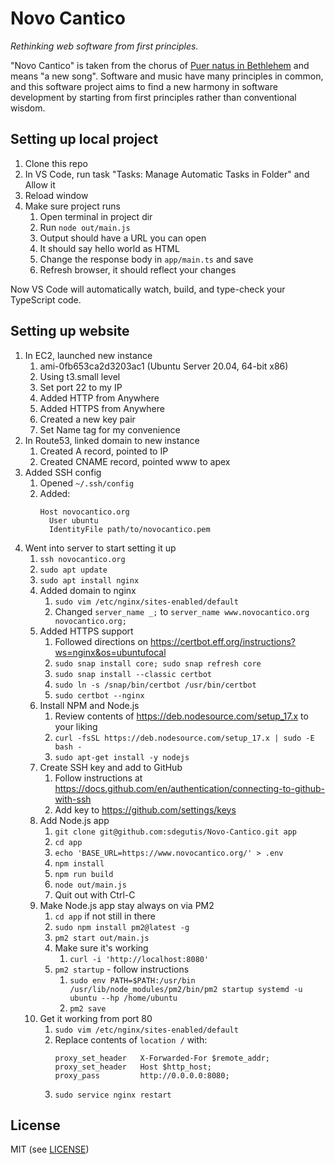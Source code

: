 # Novo Cantico

*Rethinking web software from first principles.*

"Novo Cantico" is taken from the chorus of [Puer natus in Bethlehem](https://www.youtube.com/watch?v=A1k5YTmxIVc&t=2573s) and means "a new song". Software and music have many principles in common, and this software project aims to find a new harmony in software development by starting from first principles rather than conventional wisdom.


## Setting up local project

1. Clone this repo
2. In VS Code, run task "Tasks: Manage Automatic Tasks in Folder" and Allow it
3. Reload window
4. Make sure project runs
   1. Open terminal in project dir
   2. Run `node out/main.js`
   3. Output should have a URL you can open
   4. It should say hello world as HTML
   5. Change the response body in `app/main.ts` and save
   6. Refresh browser, it should reflect your changes

Now VS Code will automatically watch, build, and type-check your TypeScript code.

## Setting up website

1. In EC2, launched new instance
   1. ami-0fb653ca2d3203ac1 (Ubuntu Server 20.04, 64-bit x86)
   2. Using t3.small level
   4. Set port 22 to my IP
   5. Added HTTP from Anywhere
   6. Added HTTPS from Anywhere
   7. Created a new key pair
   8. Set Name tag for my convenience
3. In Route53, linked domain to new instance
   1. Created A record, pointed to IP
   2. Created CNAME record, pointed www to apex
4. Added SSH config
   1. Opened `~/.ssh/config`
   2. Added:
      ```
      Host novocantico.org
        User ubuntu
        IdentityFile path/to/novocantico.pem
      ```
5. Went into server to start setting it up
   1. `ssh novocantico.org`
   2. `sudo apt update`
   3. `sudo apt install nginx`
   4. Added domain to nginx
      1. `sudo vim /etc/nginx/sites-enabled/default`
      2. Changed `server_name _;` to `server_name www.novocantico.org novocantico.org;`
   5. Added HTTPS support
      1. Followed directions on https://certbot.eff.org/instructions?ws=nginx&os=ubuntufocal
      2. `sudo snap install core; sudo snap refresh core`
      3. `sudo snap install --classic certbot`
      4. `sudo ln -s /snap/bin/certbot /usr/bin/certbot`
      5. `sudo certbot --nginx`
   6. Install NPM and Node.js
      1. Review contents of https://deb.nodesource.com/setup_17.x to your liking
      2. `curl -fsSL https://deb.nodesource.com/setup_17.x | sudo -E bash -`
      3. `sudo apt-get install -y nodejs`
   7. Create SSH key and add to GitHub
      1. Follow instructions at https://docs.github.com/en/authentication/connecting-to-github-with-ssh
      2. Add key to https://github.com/settings/keys
   8. Add Node.js app
      1. `git clone git@github.com:sdegutis/Novo-Cantico.git app`
      2. `cd app`
      3. `echo 'BASE_URL=https://www.novocantico.org/' > .env`
      4. `npm install`
      5. `npm run build`
      6. `node out/main.js`
      7. Quit out with Ctrl-C
   9. Make Node.js app stay always on via PM2
      1.  `cd app` if not still in there
      2. `sudo npm install pm2@latest -g`
      3. `pm2 start out/main.js`
      4. Make sure it's working
         1. `curl -i 'http://localhost:8080'`
      5. `pm2 startup` - follow instructions
         1. `sudo env PATH=$PATH:/usr/bin /usr/lib/node_modules/pm2/bin/pm2 startup systemd -u ubuntu --hp /home/ubuntu`
         2. `pm2 save`
   10. Get it working from port 80
       1. `sudo vim /etc/nginx/sites-enabled/default`
       2. Replace contents of `location /` with:
          ```
          proxy_set_header   X-Forwarded-For $remote_addr;
          proxy_set_header   Host $http_host;
          proxy_pass         http://0.0.0.0:8080;
          ```
       3. `sudo service nginx restart`

## License

MIT (see [LICENSE](LICENSE))

